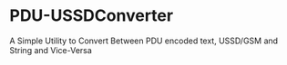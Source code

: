 # PDU-USSDConverter
A Simple Utility to Convert Between PDU encoded text, USSD/GSM and String and Vice-Versa

